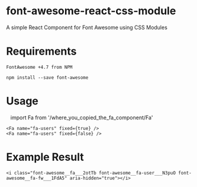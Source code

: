 # font-awesome-react-css-module
A simple React Component for Font Awesome using CSS Modules

# Requirements 

    FontAwesome +4.7 from NPM
    
    npm install --save font-awesome
    


# Usage

    import Fa from '/where_you_copied_the_fa_component/Fa'

    <Fa name="fa-users" fixed={true} />
    <Fa name="fa-users" fixed={false} />

# Example Result

    <i class="font-awesome__fa___2otTb font-awesome__fa-user___N3puO font-awesome__fa-fw___1FdA5" aria-hidden="true"></i>
    
 
